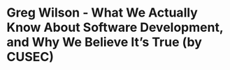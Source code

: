 <!--
id: 13755655787
link: http://tumblr.atmos.org/post/13755655787/greg-wilson-what-we-actually-know-about-software
slug: greg-wilson-what-we-actually-know-about-software
date: Sun Dec 04 2011 16:50:47 GMT-0800 (PST)
publish: 2011-12-04
tags: 
title: Greg Wilson - What We Actually Know About Software Development, and Why We Believe It&#8217;s True (by CUSEC)
-->


Greg Wilson - What We Actually Know About Software Development, and Why We Believe It&#8217;s True (by CUSEC)
=============================================================================================================




